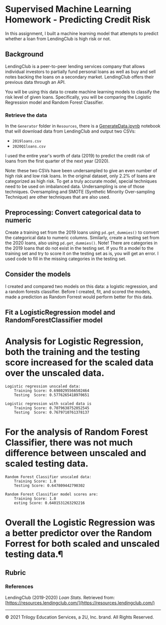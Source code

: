 # Supervised Machine Learning Homework - Predicting Credit Risk

In this assignment, I built a machine learning model that attempts to predict whether a loan from LendingClub is high risk or not.

## Background

LendingClub is a peer-to-peer lending services company that allows individual investors to partially fund personal loans as well as buy and sell notes backing the loans on a secondary market. LendingClub offers their previous data through an API.

You will be using this data to create machine learning models to classify the risk level of given loans. Specifically, you will be comparing the Logistic Regression model and Random Forest Classifier.

### Retrieve the data

In the `Generator` folder in `Resources`, there is a [GenerateData.ipynb](/Resources/Generator/GenerateData.ipynb) notebook that will download data from LendingClub and output two CSVs: 

* `2019loans.csv`
* `2020Q1loans.csv`

I used the entire year's worth of data (2019) to predict the credit risk of loans from the first quarter of the next year (2020).

Note: these two CSVs have been undersampled to give an even number of high risk and low risk loans. In the original dataset, only 2.2% of loans are categorized as high risk. To get a truly accurate model, special techniques need to be used on imbalanced data. Undersampling is one of those techniques. Oversampling and SMOTE (Synthetic Minority Over-sampling Technique) are other techniques that are also used.

## Preprocessing: Convert categorical data to numeric

Create a training set from the 2019 loans using `pd.get_dummies()` to convert the categorical data to numeric columns. Similarly, create a testing set from the 2020 loans, also using `pd.get_dummies()`. Note! There are categories in the 2019 loans that do not exist in the testing set. If you fit a model to the training set and try to score it on the testing set as is, you will get an error. I used code to fill in the missing categories in the testing set. 

## Consider the models

I created and compared two models on this data: a logistic regression, and a random forests classifier. Before I created, fit, and scored the models, made a prediction as Random Forrest would perform better for this data.

## Fit a LogisticRegression model and RandomForestClassifier model

# Analysis for Logistic Regression, both the training and the testing score increased for the scaled data over the unscaled data.
    Logistic regression unscaled data:
        Training Score: 0.6980295566502464
        Testing  Score: 0.5776265418970651
    
    Logistic regression with scaled data is
        Training Score: 0.7079638752052545 
        Testing  Score: 0.7679710761378137


# For the analysis of Random Forest Classifier, there was not much difference between unscaled and scaled testing data.
    Random Forest Classifier unscaled data:
        Training Score: 1.0
        Testing Score: 0.647809442790302

    Random Forest Classifier model scores are:
        Training Score: 1.0 
        esting Score: 0.6401531263292216

# Overall the Logistic Regression was a better predictor over the Random Forrest for both scaled and unscaled testing data.¶

## Rubric


### References

LendingClub (2019-2020) _Loan Stats_. Retrieved from: [https://resources.lendingclub.com/](https://resources.lendingclub.com/)

- - -

© 2021 Trilogy Education Services, a 2U, Inc. brand. All Rights Reserved.
